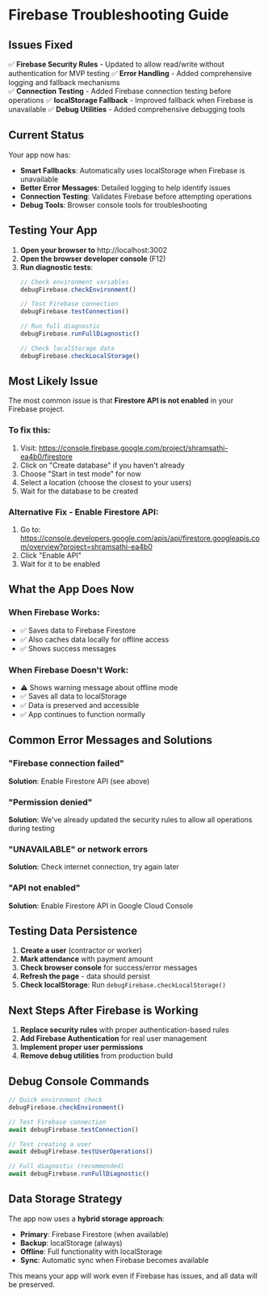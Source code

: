 # Firebase Troubleshooting Guide

## Issues Fixed

✅ **Firebase Security Rules** - Updated to allow read/write without authentication for MVP testing
✅ **Error Handling** - Added comprehensive logging and fallback mechanisms  
✅ **Connection Testing** - Added Firebase connection testing before operations
✅ **localStorage Fallback** - Improved fallback when Firebase is unavailable
✅ **Debug Utilities** - Added comprehensive debugging tools

## Current Status

Your app now has:
- **Smart Fallbacks**: Automatically uses localStorage when Firebase is unavailable
- **Better Error Messages**: Detailed logging to help identify issues
- **Connection Testing**: Validates Firebase before attempting operations
- **Debug Tools**: Browser console tools for troubleshooting

## Testing Your App

1. **Open your browser to** http://localhost:3002
2. **Open the browser developer console** (F12)
3. **Run diagnostic tests**:
   ```javascript
   // Check environment variables
   debugFirebase.checkEnvironment()
   
   // Test Firebase connection
   debugFirebase.testConnection()
   
   // Run full diagnostic
   debugFirebase.runFullDiagnostic()
   
   // Check localStorage data
   debugFirebase.checkLocalStorage()
   ```

## Most Likely Issue

The most common issue is that **Firestore API is not enabled** in your Firebase project. 

### To fix this:

1. Visit: https://console.firebase.google.com/project/shramsathi-ea4b0/firestore
2. Click on "Create database" if you haven't already
3. Choose "Start in test mode" for now
4. Select a location (choose the closest to your users)
5. Wait for the database to be created

### Alternative Fix - Enable Firestore API:

1. Go to: https://console.developers.google.com/apis/api/firestore.googleapis.com/overview?project=shramsathi-ea4b0
2. Click "Enable API"
3. Wait for it to be enabled

## What the App Does Now

### When Firebase Works:
- ✅ Saves data to Firebase Firestore
- ✅ Also caches data locally for offline access
- ✅ Shows success messages

### When Firebase Doesn't Work:
- ⚠️ Shows warning message about offline mode
- ✅ Saves all data to localStorage 
- ✅ Data is preserved and accessible
- ✅ App continues to function normally

## Common Error Messages and Solutions

### "Firebase connection failed"
**Solution**: Enable Firestore API (see above)

### "Permission denied"  
**Solution**: We've already updated the security rules to allow all operations during testing

### "UNAVAILABLE" or network errors
**Solution**: Check internet connection, try again later

### "API not enabled"
**Solution**: Enable Firestore API in Google Cloud Console

## Testing Data Persistence

1. **Create a user** (contractor or worker)
2. **Mark attendance** with payment amount
3. **Check browser console** for success/error messages
4. **Refresh the page** - data should persist
5. **Check localStorage**: Run `debugFirebase.checkLocalStorage()`

## Next Steps After Firebase is Working

1. **Replace security rules** with proper authentication-based rules
2. **Add Firebase Authentication** for real user management
3. **Implement proper user permissions** 
4. **Remove debug utilities** from production build

## Debug Console Commands

```javascript
// Quick environment check
debugFirebase.checkEnvironment()

// Test Firebase connection  
await debugFirebase.testConnection()

// Test creating a user
await debugFirebase.testUserOperations()

// Full diagnostic (recommended)
await debugFirebase.runFullDiagnostic()
```

## Data Storage Strategy

The app now uses a **hybrid storage approach**:

- **Primary**: Firebase Firestore (when available)
- **Backup**: localStorage (always)  
- **Offline**: Full functionality with localStorage
- **Sync**: Automatic sync when Firebase becomes available

This means your app will work even if Firebase has issues, and all data will be preserved.